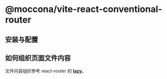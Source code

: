# @moccona/vite-react-conventional-router

## 安装与配置

## 如何组织页面文件内容

文件内容组织参考 react-router 的 [**lazy**](https://reactrouter.com/en/main/route/lazy#lazy)。
